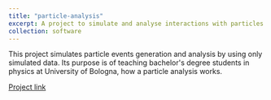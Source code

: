 ```yaml
---
title: "particle-analysis"
excerpt: A project to simulate and analyse interactions with particles using the ROOT framework.<br/><img src='/images/CanvasA.png'>
collection: software
---
```


This project simulates particle events generation and analysis by using only simulated data. Its purpose is of teaching bachelor's degree students in physics at University of Bologna, how a particle analysis works.

[Project link](https://github.com/JustWhit3/particle-analysis)
